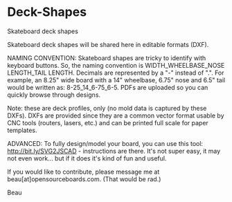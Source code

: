 # Deck-Shapes
Skateboard deck shapes

Skateboard deck shapes will be shared here in editable formats (DXF).

NAMING CONVENTION: Skateboard shapes are tricky to identify with keyboard buttons. So, the naming convention is WIDTH_WHEELBASE_NOSE LENGTH_TAIL LENGTH. Decimals are represented by a "-" instead of ".".  For example, an 8.25" wide board with a 14" wheelbase, 6.75" nose and 6.5" tail would be written as:
8-25_14_6-75_6-5. PDFs are uploaded so you can quickly browse through designs.

Note: these are deck profiles, only (no mold data is captured by these DXFs). DXFs are provided since they are a common vector format usable by CNC tools (routers, lasers, etc.) and can be printed full scale for paper templates.

ADVANCED: To fully design/model your board, you can use this tool: http://bit.ly/SVG2JSCAD - instructions are there. It's not super easy, it may not even work... but if it does it's kind of fun and useful.

If you would like to contribute, please message me at beau[at]opensourceboards.com.  (That would be rad.)

Beau

